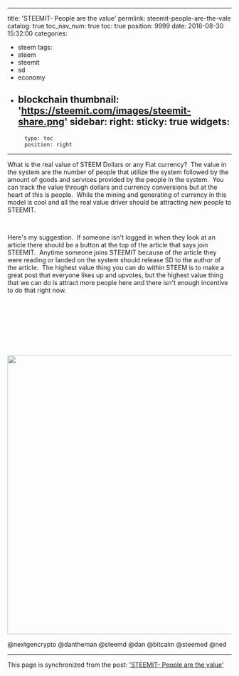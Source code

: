 
---
title: 'STEEMIT- People are the value'
permlink: steemit-people-are-the-vale
catalog: true
toc_nav_num: true
toc: true
position: 9999
date: 2016-08-30 15:32:00
categories:
- steem
tags:
- steem
- steemit
- sd
- economy
- blockchain
thumbnail: 'https://steemit.com/images/steemit-share.png'
sidebar:
    right:
        sticky: true
widgets:
    -
        type: toc
        position: right
---


<html>
<p>What is the real value of STEEM Dollars or any Fiat currency? &nbsp;The value in the system are the number of people that utilize the system followed by the amount of goods and services provided by the people in the system. &nbsp;You can track the value through dollars and currency conversions but at the heart of this is people. &nbsp;While the mining and generating of currency in this model is cool and all the real value driver should be attracting new people to STEEMIT.</p>
<p><br></p>
<p>Here's my suggestion. &nbsp;If someone isn't logged in when they look at an article there should be a button at the top of the article that says join STEEMIT. &nbsp;Anytime someone joins STEEMIT because of the article they were reading or landed on the system should release SD to the author of the article. &nbsp;The highest value thing you can do within STEEM is to make a great post that everyone likes up and upvotes, but the highest value thing that we can do is attract more people here and there isn't enough incentive to do that right now.</p>
<p><br></p>
<p><br></p>
<p><br></p>
<p><br></p>
<p><img src="https://steemit.com/images/steemit-share.png" width="1200" height="628"/></p>
<p>@nextgencrypto @dantheman @steemd @dan @bitcalm @steemed @ned</p>
</html>

- - -

This page is synchronized from the post: ['STEEMIT- People are the value'](https://steemit.com/@aggroed/steemit-people-are-the-vale)
